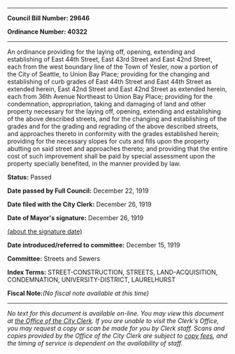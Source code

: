 

********

**Council Bill Number: 29646**
   
**Ordinance Number: 40322**
********

 An ordinance providing for the laying off, opening, extending and establishing of East 44th Street, East 43rd Street and East 42nd Street, each from the west boundary line of the Town of Yesler, now a portion of the City of Seattle, to Union Bay Place; providing for the changing and establishing of curb grades of East 44th Street and East 44th Street as extended herein, East 42nd Street and East 42nd Street as extended herein, each from 36th Avenue Northeast to Union Bay Place; providing for the condemnation, appropriation, taking and damaging of land and other property necessary for the laying off, opening, extending and establishing of the above described streets, and for the changing and establishing of the grades and for the grading and regrading of the above described streets, and approaches thereto in conformity with the grades established herein; providing for the necessary slopes for cuts and fills upon the property abutting on said street and approaches thereto; and providing that the entire cost of such improvement shall be paid by special assessment upon the property specially benefited, in the manner provided by law.

**Status:** Passed
   
**Date passed by Full Council:** December 22, 1919
   
**Date filed with the City Clerk:** December 26, 1919
   
**Date of Mayor's signature:** December 26, 1919
   
[(about the signature date)](/~public/approvaldate.htm)
   
   
   
**Date introduced/referred to committee:** December 15, 1919
   
**Committee:** Streets and Sewers
   
   
**Index Terms:** STREET-CONSTRUCTION, STREETS, LAND-ACQUISITION, CONDEMNATION, UNIVERSITY-DISTRICT, LAURELHURST

**Fiscal Note:**_(No fiscal note available at this time)_
********

_No text for this document is available on-line. You may view this document at [the Office of the City Clerk](http://www.seattle.gov/leg/clerk/contactUs.htm). If you are unable to visit the Clerk's Office, you may request a copy or scan be made for you by Clerk staff. Scans and copies provided by the Office of the City Clerk are subject to [copy fees](http://clerk.seattle.gov/~public/clerkfees.htm), and the timing of service is dependent on the availability of staff._


